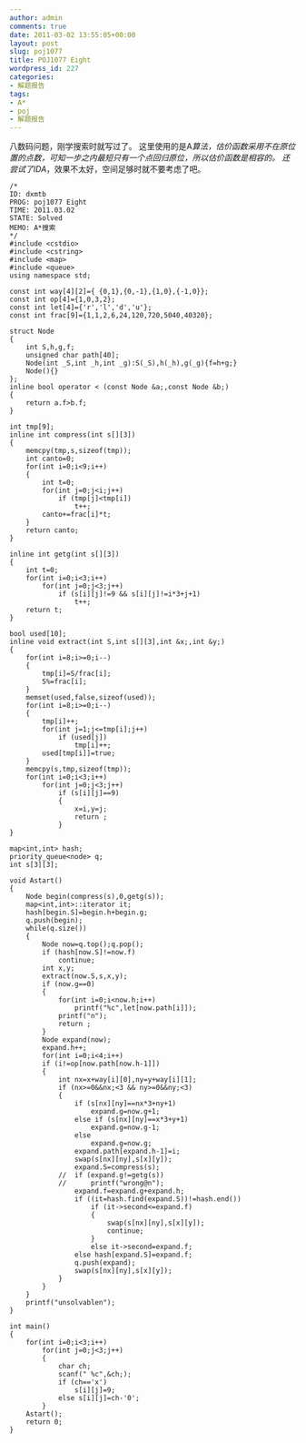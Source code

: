 ```yaml
---
author: admin
comments: true
date: 2011-03-02 13:55:05+00:00
layout: post
slug: poj1077
title: POJ1077 Eight
wordpress_id: 227
categories:
- 解题报告
tags:
- A*
- poj
- 解题报告
---
```


八数码问题，刚学搜索时就写过了。
这里使用的是A*算法，估价函数采用不在原位置的点数，可知一步之内最短只有一个点回归原位，所以估价函数是相容的。
还尝试了IDA*，效果不太好，空间足够时就不要考虑了吧。

    
    
    /*
    ID: dxmtb
    PROG: poj1077 Eight
    TIME: 2011.03.02
    STATE: Solved
    MEMO: A*搜索
    */
    #include <cstdio>
    #include <cstring>
    #include <map>
    #include <queue>
    using namespace std;
    
    const int way[4][2]={ {0,1},{0,-1},{1,0},{-1,0}};
    const int op[4]={1,0,3,2};
    const int let[4]={'r','l','d','u'};
    const int frac[9]={1,1,2,6,24,120,720,5040,40320};
    
    struct Node
    {
    	int S,h,g,f;
    	unsigned char path[40];
    	Node(int _S,int _h,int _g):S(_S),h(_h),g(_g){f=h+g;}
    	Node(){}
    };
    inline bool operator < (const Node &a;,const Node &b;)
    {
    	return a.f>b.f;
    }
    
    int tmp[9];
    inline int compress(int s[][3])
    {
    	memcpy(tmp,s,sizeof(tmp));
    	int canto=0;
    	for(int i=0;i<9;i++)
    	{
    		int t=0;
    		for(int j=0;j<i;j++)
    			if (tmp[j]<tmp[i])
    				t++;
    		canto+=frac[i]*t;
    	}
    	return canto;
    }
    
    inline int getg(int s[][3])
    {
    	int t=0;
    	for(int i=0;i<3;i++)
    		for(int j=0;j<3;j++)
    			if (s[i][j]!=9 && s[i][j]!=i*3+j+1)
    				t++;
    	return t;
    }
    
    bool used[10];
    inline void extract(int S,int s[][3],int &x;,int &y;)
    {
    	for(int i=8;i>=0;i--)
    	{
    		tmp[i]=S/frac[i];
    		S%=frac[i];
    	}
    	memset(used,false,sizeof(used));
    	for(int i=8;i>=0;i--)
    	{
    		tmp[i]++;
    		for(int j=1;j<=tmp[i];j++)
    			if (used[j])
    				tmp[i]++;
    		used[tmp[i]]=true;
    	}
    	memcpy(s,tmp,sizeof(tmp));
    	for(int i=0;i<3;i++)
    		for(int j=0;j<3;j++)
    			if (s[i][j]==9)
    			{
    				x=i,y=j;
    				return ;
    			}
    }
    
    map<int,int> hash;
    priority_queue<node> q;
    int s[3][3];
    
    void Astart()
    {
    	Node begin(compress(s),0,getg(s));
    	map<int,int>::iterator it;
    	hash[begin.S]=begin.h+begin.g;
    	q.push(begin);
    	while(q.size())
    	{
    		Node now=q.top();q.pop();
    		if (hash[now.S]!=now.f)
    			continue;
    		int x,y;
    		extract(now.S,s,x,y);
    		if (now.g==0)
    		{
    			for(int i=0;i<now.h;i++)
    				printf("%c",let[now.path[i]]);
    			printf("n");
    			return ;
    		}
    		Node expand(now);
    		expand.h++;
    		for(int i=0;i<4;i++)
    		if (i!=op[now.path[now.h-1]])
    		{
    			int nx=x+way[i][0],ny=y+way[i][1];
    			if (nx>=0&&nx;<3 && ny>=0&&ny;<3)
    			{
    				if (s[nx][ny]==nx*3+ny+1)
    					expand.g=now.g+1;
    				else if (s[nx][ny]==x*3+y+1)
    					expand.g=now.g-1;
    				else 
    					expand.g=now.g;
    				expand.path[expand.h-1]=i;
    				swap(s[nx][ny],s[x][y]);
    				expand.S=compress(s);
    			//	if (expand.g!=getg(s))
    			//		printf("wrong@n");
    				expand.f=expand.g+expand.h;
    				if ((it=hash.find(expand.S))!=hash.end())
    					if (it->second<=expand.f)
    					{
    						swap(s[nx][ny],s[x][y]);
    						continue;
    					}
    					else it->second=expand.f;
    				else hash[expand.S]=expand.f;
    				q.push(expand);
    				swap(s[nx][ny],s[x][y]);
    			}
    		}
    	}
    	printf("unsolvablen");
    }
    
    int main()
    {
    	for(int i=0;i<3;i++)
    		for(int j=0;j<3;j++)
    		{
    			char ch;
    			scanf(" %c",&ch;);
    			if (ch=='x')
    				s[i][j]=9;
    			else s[i][j]=ch-'0';
    		}
    	Astart();
    	return 0;
    }
    
